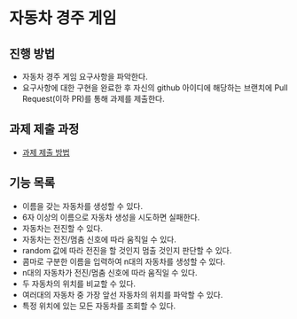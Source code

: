 # 자동차 경주 게임
## 진행 방법
* 자동차 경주 게임 요구사항을 파악한다.
* 요구사항에 대한 구현을 완료한 후 자신의 github 아이디에 해당하는 브랜치에 Pull Request(이하 PR)를 통해 과제를 제출한다.

## 과제 제출 과정
* [과제 제출 방법](https://github.com/next-step/nextstep-docs/tree/master/precourse)

## 기능 목록
* 이름을 갖는 자동차를 생성할 수 있다.
* 6자 이상의 이름으로 자동차 생성을 시도하면 실패한다. 
* 자동차는 전진할 수 있다.
* 자동차는 전진/멈춤 신호에 따라 움직일 수 있다.
* random 값에 따라 전진을 할 것인지 멈출 것인지 판단할 수 있다.
* 콤마로 구분한 이름을 입력하여 n대의 자동차를 생성할 수 있다.
* n대의 자동차가 전진/멈춤 신호에 따라 움직일 수 있다.
* 두 자동차의 위치를 비교할 수 있다.
* 여러대의 자동차 중 가장 앞선 자동차의 위치를 파악할 수 있다.
* 특정 위치에 있는 모든 자동차를 조회할 수 있다.

